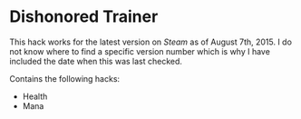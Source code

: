 # Dishonored Trainer

This hack works for the latest version on *Steam* as of August 7th, 2015. I do not know where to find a specific version number which is why I have included the date when this was last checked.

Contains the following hacks:
- Health
- Mana
